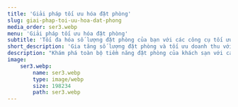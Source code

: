 ```yaml
---
title: 'Giải pháp tối ưu hóa đặt phòng'
slug: giai-phap-toi-uu-hoa-dat-phong
media_order: ser3.webp
menu: 'Giải pháp tối ưu hóa đặt phòng'
subtitle: 'Tối đa hóa số lượng đặt phòng của bạn với các công cụ tối ưu hóa của chúng tôi.'
short_description: 'Gia tăng số lượng đặt phòng và tối ưu doanh thu với các công cụ mạnh mẽ của chúng tôi. Từ tối ưu giao diện đặt phòng, cải thiện trải nghiệm người dùng đến tích hợp chiến lược giá thông minh, chúng tôi giúp bạn thu hút nhiều khách hàng hơn và tối đa hóa hiệu suất kinh doanh.'
description: "Khám phá toàn bộ tiềm năng đặt phòng của khách sạn với các giải pháp tối ưu hóa tiên tiến. Chúng tôi cung cấp các công cụ và chiến lược giúp nâng cao khả năng hiển thị, thu hút nhiều khách hàng tiềm năng hơn và tối ưu hóa quy trình đặt phòng.\n\nBằng cách phân tích xu hướng thị trường và hành vi khách hàng, hệ thống của chúng tôi hỗ trợ bạn đặt giá cạnh tranh và triển khai các chương trình khuyến mãi hiệu quả. Nhờ đó, khách sạn có thể cải thiện tỷ lệ lấp đầy và gia tăng doanh thu trên mỗi phòng có sẵn (RevPAR) thông qua các chiến dịch tiếp thị mục tiêu và quản lý đặt phòng thông minh.\n\nLuôn dẫn đầu trong ngành khách sạn với công nghệ hiện đại, giúp bạn đạt công suất đặt phòng tối đa một cách dễ dàng và hiệu quả."
image:
    ser3.webp:
        name: ser3.webp
        type: image/webp
        size: 198234
        path: ser3.webp
---
```


